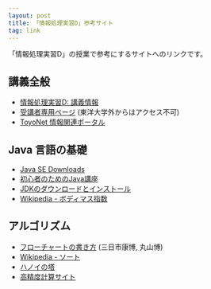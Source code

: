 ```yaml
---
layout: post
title: 「情報処理実習D」参考サイト
tag: link
---
```

「情報処理実習D」の授業で参考にするサイトへのリンクです。

## 講義全般
- [情報処理実習D: 講義情報](http://www2.toyo.ac.jp/~seki_k/johoD.html)
- [受講者専用ページ](http://www2.toyo.ac.jp/~seki_k/johoD/index.html) (東洋大学外からはアクセス不可)
- [ToyoNet 情報関連ポータル](http://www.toyo.ac.jp/site/toyonet/)

## Java 言語の基礎
- [Java SE Downloads](http://www.oracle.com/technetwork/java/javase/downloads/index.html)
- [初心者のためのJava講座](http://www.acroquest.co.jp/webworkshop/java_course/)
- [JDKのダウンロードとインストール](http://www.bohyoh.com/Java/JDK/index.html)
- [Wikipedia - ボディマス指数](https://ja.wikipedia.org/wiki/%E3%83%9C%E3%83%87%E3%82%A3%E3%83%9E%E3%82%B9%E6%8C%87%E6%95%B0)

## アルゴリズム
- [フローチャートの書き方](http://wwwpat.eng.u-toyama.ac.jp/flowchart/)  (三日市康博, 丸山博)
- [Wikipedia - ソート](https://ja.wikipedia.org/wiki/%E3%82%BD%E3%83%BC%E3%83%88)
- [ハノイの塔](http://www.sousakuba.com/flash-games/tower_of_hanoi.html)
- [高精度計算サイト](http://keisan.casio.jp/)
